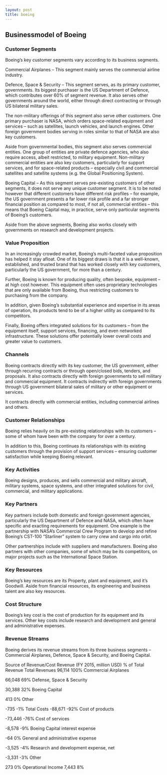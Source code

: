 ```yaml
---
layout: post
title: boeing
---
```


Businessmodel of Boeing
------------------------

### Customer Segments

Boeing’s key customer segments vary according to its business segments.

Commercial Airplanes – This segment mainly serves the commercial airline industry.

Defence, Space & Security – This segment serves, as its primary customer, governments. Its biggest purchaser is the US Department of Defence, which contributes over 60% of segment revenue. It also serves other governments around the world, either through direct contracting or through US bilateral military sales.

The non-military offerings of this segment also serve other customers. One primary purchaser is NASA, which orders space-related equipment and services – such as satellites, launch vehicles, and launch engines. Other foreign government bodies serving in roles similar to that of NASA are also key customers.

Aside from governmental bodies, this segment also serves commercial entities. One group of entities are private defence agencies, who also require access, albeit restricted, to military equipment. Non-military commercial entities are also key customers, particularly for support services, and for space-related products – especially civil and commercial satellites and satellite systems (e.g. the Global Positioning System).

Boeing Capital – As this segment serves pre-existing customers of other segments, it does not serve any unique customer segment. It is to be noted however that different customers have different risk profiles – for example, the US government presents a far lower risk profile and a far stronger financial position as compared to most, if not all, commercial entities – this means that Boeing Capital may, in practice, serve only particular segments of Boeing’s customers.

Aside from the above segments, Boeing also works closely with governments on research and development projects.

### Value Proposition

In an increasingly crowded market, Boeing’s multi-faceted value proposition has helped it stay afloat. One of its biggest draws is that it is a well-known, established, and trusted brand that has worked closely with key customers, particularly the US government, for more than a century.

Further, Boeing is known for producing quality, often bespoke, equipment – at high cost however. This equipment often uses proprietary technologies that are only available from Boeing, thus restricting customers to purchasing from the company.

In addition, given Boeing’s substantial experience and expertise in its areas of operation, its products tend to be of a higher utility as compared to its competitors.

Finally, Boeing offers integrated solutions for its customers – from the equipment itself, support services, financing, and even networked infrastructure. These solutions offer potentially lower overall costs and greater value to customers.

### Channels

Boeing contracts directly with its key customer, the US government, either through recurring contracts or through open/closed bids, tenders, and proposals. It also contracts directly with foreign governments to sell military and commercial equipment. It contracts indirectly with foreign governments through US government bilateral sales of military or other equipment or services.

It contracts directly with commercial entities, including commercial airlines and others.

### Customer Relationships

Boeing relies heavily on its pre-existing relationships with its customers – some of whom have been with the company for over a century.

In addition to this, Boeing continues its relationships with its existing customers through the provision of support services – ensuring customer satisfaction while keeping Boeing relevant.

### Key Activities

Boeing designs, produces, and sells commercial and military aircraft, military systems, space systems, and other integrated solutions for civil, commercial, and military applications.

### Key Partners

Key partners include both domestic and foreign government agencies, particularly the US Department of Defence and NASA, which often have specific and exacting requirements for equipment. One example is the partnership with NASA’s Commercial Crew Program to develop and refine Boeing’s CST-100 “Starliner” system to carry crew and cargo into orbit.

Other partnerships include with suppliers and manufacturers. Boeing also partners with other companies, some of which may be its competitors, on major projects such as the International Space Station.

### Key Resources

Boeing’s key resources are its Property, plant and equipment, and it’s Goodwill. Aside from financial resources, its engineering and business talent are also key resources.

### Cost Structure

Boeing’s key cost is the cost of production for its equipment and its services. Other key costs include research and development and general and administrative expenses.

### Revenue Streams

Boeing derives its revenue streams from its three business segments – Commercial Airplanes, Defence, Space & Security, and Boeing Capital.

   Source of Revenue/Cost Revenue (FY 2015, million USD) % of Total Revenue   Total Revenues 96,114 100%    Commercial Airplanes

 66,048 69%    Defense, Space & Security

 30,388 32%    Boeing Capital

 413 0%    Other

 -735 -1%   Total Costs -88,671 -92%    Cost of products

 -73,446 -76%    Cost of services

 -8,578 -9%    Boeing Capital interest expense

 -64 0%    General and administrative expense

 -3,525 -4%    Research and development expense, net

 -3,331 -3%    Other

 273 0%   Operational Income 7,443 8%
